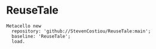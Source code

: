 # ReuseTale

```Smalltalk
Metacello new
  repository: 'github://StevenCostiou/ReuseTale:main';
  baseline: 'ReuseTale';
  load.
 
